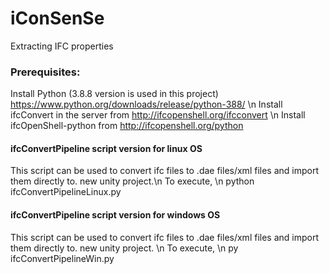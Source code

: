 # iConSenSe
Extracting IFC properties

### Prerequisites:
Install Python (3.8.8 version is used in this project) https://www.python.org/downloads/release/python-388/ \n
Install ifcConvert in the server from http://ifcopenshell.org/ifcconvert \n
Install ifcOpenShell-python from http://ifcopenshell.org/python


#### ifcConvertPipeline script version for linux OS
This script can be used to convert ifc files to .dae files/xml files and import them directly to. new unity project.\n
To execute, \n
python ifcConvertPipelineLinux.py

#### ifcConvertPipeline script version for windows OS
This script can be used to convert ifc files to .dae files/xml files and import them directly to. new unity project. \n
To execute,  \n
py ifcConvertPipelineWin.py
